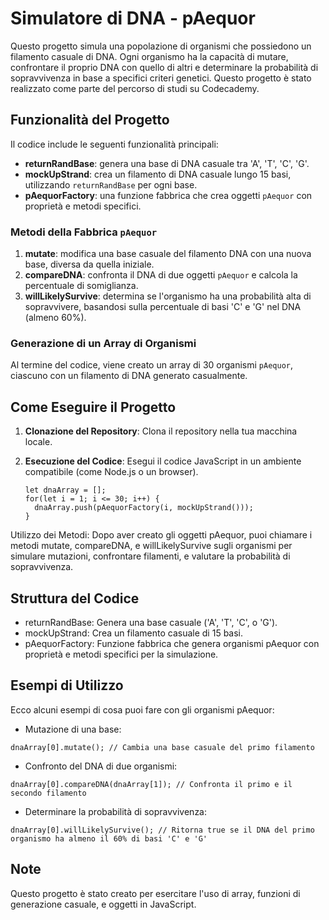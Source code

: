 # Simulatore di DNA - pAequor

Questo progetto simula una popolazione di organismi che possiedono un filamento casuale di DNA. Ogni organismo ha la capacità di mutare, confrontare il proprio DNA con quello di altri e determinare la probabilità di sopravvivenza in base a specifici criteri genetici. Questo progetto è stato realizzato come parte del percorso di studi su Codecademy.

## Funzionalità del Progetto

Il codice include le seguenti funzionalità principali:

- **returnRandBase**: genera una base di DNA casuale tra 'A', 'T', 'C', 'G'.
- **mockUpStrand**: crea un filamento di DNA casuale lungo 15 basi, utilizzando `returnRandBase` per ogni base.
- **pAequorFactory**: una funzione fabbrica che crea oggetti `pAequor` con proprietà e metodi specifici.

### Metodi della Fabbrica `pAequor`

1. **mutate**: modifica una base casuale del filamento DNA con una nuova base, diversa da quella iniziale.
2. **compareDNA**: confronta il DNA di due oggetti `pAequor` e calcola la percentuale di somiglianza.
3. **willLikelySurvive**: determina se l'organismo ha una probabilità alta di sopravvivere, basandosi sulla percentuale di basi 'C' e 'G' nel DNA (almeno 60%).

### Generazione di un Array di Organismi

Al termine del codice, viene creato un array di 30 organismi `pAequor`, ciascuno con un filamento di DNA generato casualmente.

## Come Eseguire il Progetto

1. **Clonazione del Repository**: Clona il repository nella tua macchina locale.
2. **Esecuzione del Codice**: Esegui il codice JavaScript in un ambiente compatibile (come Node.js o un browser).
   
   ```
   let dnaArray = [];
   for(let i = 1; i <= 30; i++) {
     dnaArray.push(pAequorFactory(i, mockUpStrand()));
   }
   ```
Utilizzo dei Metodi: Dopo aver creato gli oggetti pAequor, puoi chiamare i metodi mutate, compareDNA, e willLikelySurvive sugli organismi per simulare mutazioni, confrontare filamenti, e valutare la probabilità di sopravvivenza.

## Struttura del Codice
- returnRandBase: Genera una base casuale ('A', 'T', 'C', o 'G').
- mockUpStrand: Crea un filamento casuale di 15 basi.
- pAequorFactory: Funzione fabbrica che genera organismi pAequor con proprietà e metodi specifici per la simulazione.

## Esempi di Utilizzo
Ecco alcuni esempi di cosa puoi fare con gli organismi pAequor:

- Mutazione di una base:
```
dnaArray[0].mutate(); // Cambia una base casuale del primo filamento
```
- Confronto del DNA di due organismi:
```
dnaArray[0].compareDNA(dnaArray[1]); // Confronta il primo e il secondo filamento
```
- Determinare la probabilità di sopravvivenza:
```
dnaArray[0].willLikelySurvive(); // Ritorna true se il DNA del primo organismo ha almeno il 60% di basi 'C' e 'G'
```
## Note
Questo progetto è stato creato per esercitare l'uso di array, funzioni di generazione casuale, e oggetti in JavaScript.
